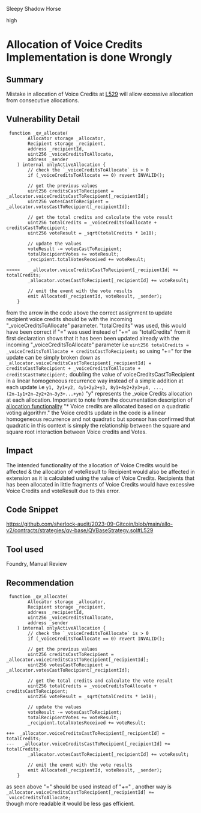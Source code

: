 Sleepy Shadow Horse

high

# Allocation of Voice Credits Implementation is done Wrongly
## Summary
Mistake in allocation of Voice Credits at [L529](https://github.com/sherlock-audit/2023-09-Gitcoin/blob/main/allo-v2/contracts/strategies/qv-base/QVBaseStrategy.sol#L529) will allow excessive allocation from consecutive allocations.
## Vulnerability Detail
```solidity
 function _qv_allocate(
        Allocator storage _allocator,
        Recipient storage _recipient,
        address _recipientId,
        uint256 _voiceCreditsToAllocate,
        address _sender
    ) internal onlyActiveAllocation {
        // check the `_voiceCreditsToAllocate` is > 0
        if (_voiceCreditsToAllocate == 0) revert INVALID();

        // get the previous values
        uint256 creditsCastToRecipient = _allocator.voiceCreditsCastToRecipient[_recipientId];
        uint256 votesCastToRecipient = _allocator.votesCastToRecipient[_recipientId];

        // get the total credits and calculate the vote result
        uint256 totalCredits = _voiceCreditsToAllocate + creditsCastToRecipient;
        uint256 voteResult = _sqrt(totalCredits * 1e18);

        // update the values
        voteResult -= votesCastToRecipient;
        totalRecipientVotes += voteResult;
        _recipient.totalVotesReceived += voteResult;

>>>>>    _allocator.voiceCreditsCastToRecipient[_recipientId] += totalCredits;
        _allocator.votesCastToRecipient[_recipientId] += voteResult;

        // emit the event with the vote results
        emit Allocated(_recipientId, voteResult, _sender);
    }

```
from the arrow in the code above the correct assignment to update recipient voice credits should be with the incoming "_voiceCreditsToAllocate" parameter. "totalCredits" was used, this would have been correct if "=" was used instead of "+=" as "totalCredits" from it first declaration shows that  it has been been updated already with the incoming "_voiceCreditsToAllocate" parameter i.e 
`uint256 totalCredits = _voiceCreditsToAllocate + creditsCastToRecipient;`
so using "+=" for the update can be simply broken down as 
`_allocator.voiceCreditsCastToRecipient[_recipientId] =  creditsCastToRecipient + _voiceCreditsToAllocate + creditsCastToRecipient;`
doubling the value of voiceCreditsCastToRecipient in a linear homogeneous recurrence way instead of a simple addition at each update i.e 
`y1, 2y1+y2, 4y1+2y2+y3, 8y1+4y2+2y3+y4, ...,(2n−1y1+2n−2y2+2n−3y3+...+yn​)`
"y" represents the _voice Credits allocation at each allocation.
Important to note from the documentation description of [allocation functionality](https://github.com/allo-protocol/allo-v2/blob/main/contracts/strategies/qv-base/README.md)
"* Voice credits are allocated based on a quadratic voting algorithm." 
the Voice credits update in the code is a linear homogeneous recurrence and not quadratic but sponsor has confirmed that quadratic in this context is simply the relationship between  the square and square root interaction between Voice credits and Votes.
## Impact
The intended functionality of the allocation of Voice Credits would be affected & the allocation of  voteResult to Recipient would also be affected in extension as it is calculated using the value of Voice Credits. Recipients that has been allocated in little fragments of Voice Credits would have excessive Voice Credits and voteResult due to this error.
## Code Snippet
https://github.com/sherlock-audit/2023-09-Gitcoin/blob/main/allo-v2/contracts/strategies/qv-base/QVBaseStrategy.sol#L529
## Tool used
Foundry,
Manual Review

## Recommendation
```solidity
 function _qv_allocate(
        Allocator storage _allocator,
        Recipient storage _recipient,
        address _recipientId,
        uint256 _voiceCreditsToAllocate,
        address _sender
    ) internal onlyActiveAllocation {
        // check the `_voiceCreditsToAllocate` is > 0
        if (_voiceCreditsToAllocate == 0) revert INVALID();

        // get the previous values
        uint256 creditsCastToRecipient = _allocator.voiceCreditsCastToRecipient[_recipientId];
        uint256 votesCastToRecipient = _allocator.votesCastToRecipient[_recipientId];

        // get the total credits and calculate the vote result
        uint256 totalCredits = _voiceCreditsToAllocate + creditsCastToRecipient;
        uint256 voteResult = _sqrt(totalCredits * 1e18);

        // update the values
        voteResult -= votesCastToRecipient;
        totalRecipientVotes += voteResult;
        _recipient.totalVotesReceived += voteResult;

+++  _allocator.voiceCreditsCastToRecipient[_recipientId] = totalCredits;
---   _allocator.voiceCreditsCastToRecipient[_recipientId] += totalCredits;
        _allocator.votesCastToRecipient[_recipientId] += voteResult;

        // emit the event with the vote results
        emit Allocated(_recipientId, voteResult, _sender);
    }

```
as seen above "=" should be used instead of "+=" , another way is `_allocator.voiceCreditsCastToRecipient[_recipientId] += _voiceCreditsToAllocate;`  
though more readable it would be less gas efficient.